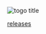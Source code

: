 ![togo title](https://github.com/user-attachments/assets/35df8c4b-65ef-45a6-b305-12500d939010)

[releases](https://github.com/QuinnChrest/togo/releases/tag/v1.0.0)

